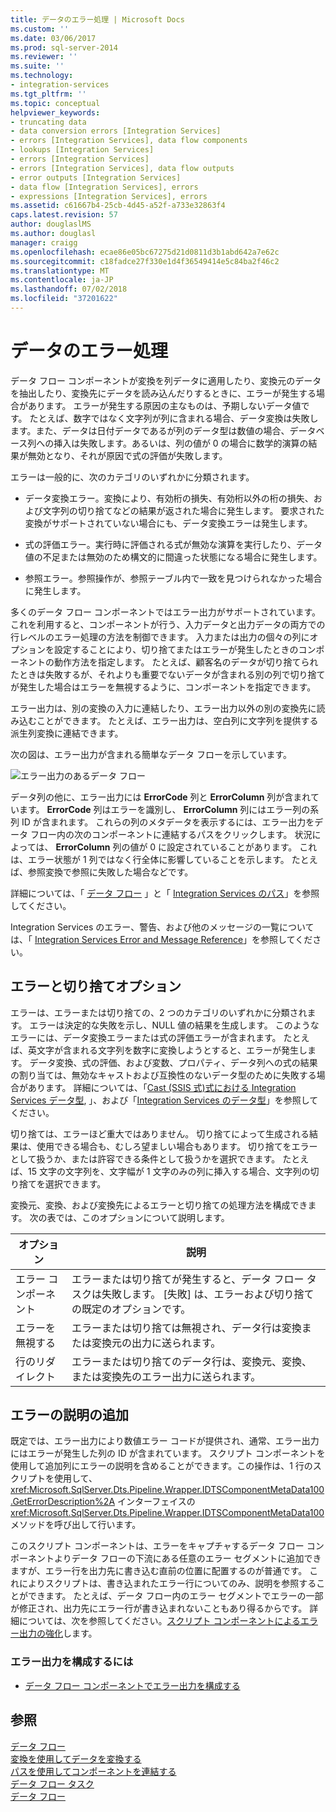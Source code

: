 ```yaml
---
title: データのエラー処理 | Microsoft Docs
ms.custom: ''
ms.date: 03/06/2017
ms.prod: sql-server-2014
ms.reviewer: ''
ms.suite: ''
ms.technology:
- integration-services
ms.tgt_pltfrm: ''
ms.topic: conceptual
helpviewer_keywords:
- truncating data
- data conversion errors [Integration Services]
- errors [Integration Services], data flow components
- lookups [Integration Services]
- errors [Integration Services]
- errors [Integration Services], data flow outputs
- error outputs [Integration Services]
- data flow [Integration Services], errors
- expressions [Integration Services], errors
ms.assetid: c61667b4-25cb-4d45-a52f-a733e32863f4
caps.latest.revision: 57
author: douglaslMS
ms.author: douglasl
manager: craigg
ms.openlocfilehash: ecae86e05bc67275d21d0811d3b1abd642a7e62c
ms.sourcegitcommit: c18fadce27f330e1d4f36549414e5c84ba2f46c2
ms.translationtype: MT
ms.contentlocale: ja-JP
ms.lasthandoff: 07/02/2018
ms.locfileid: "37201622"
---
```

# <a name="error-handling-in-data"></a>データのエラー処理
  データ フロー コンポーネントが変換を列データに適用したり、変換元のデータを抽出したり、変換先にデータを読み込んだりするときに、エラーが発生する場合があります。 エラーが発生する原因の主なものは、予期しないデータ値です。 たとえば、数字ではなく文字列が列に含まれる場合、データ変換は失敗します。また、データは日付データであるが列のデータ型は数値の場合、データベース列への挿入は失敗します。あるいは、列の値が 0 の場合に数学的演算の結果が無効となり、それが原因で式の評価が失敗します。  
  
 エラーは一般的に、次のカテゴリのいずれかに分類されます。  
  
-   データ変換エラー。変換により、有効桁の損失、有効桁以外の桁の損失、および文字列の切り捨てなどの結果が返された場合に発生します。 要求された変換がサポートされていない場合にも、データ変換エラーは発生します。  
  
-   式の評価エラー。実行時に評価される式が無効な演算を実行したり、データ値の不足または無効のため構文的に間違った状態になる場合に発生します。  
  
-   参照エラー。参照操作が、参照テーブル内で一致を見つけられなかった場合に発生します。  
  
 多くのデータ フロー コンポーネントではエラー出力がサポートされています。これを利用すると、コンポーネントが行う、入力データと出力データの両方での行レベルのエラー処理の方法を制御できます。 入力または出力の個々の列にオプションを設定することにより、切り捨てまたはエラーが発生したときのコンポーネントの動作方法を指定します。 たとえば、顧客名のデータが切り捨てられたときは失敗するが、それよりも重要でないデータが含まれる別の列で切り捨てが発生した場合はエラーを無視するように、コンポーネントを指定できます。  
  
 エラー出力は、別の変換の入力に連結したり、エラー出力以外の別の変換先に読み込むことができます。 たとえば、エラー出力は、空白列に文字列を提供する派生列変換に連結できます。  
  
 次の図は、エラー出力が含まれる簡単なデータ フローを示しています。  
  
 ![エラー出力のあるデータ フロー](../media/mw-dts-11.gif "エラー出力のあるデータ フロー")  
  
 データ列の他に、エラー出力には **ErrorCode** 列と **ErrorColumn** 列が含まれています。 **ErrorCode** 列はエラーを識別し、 **ErrorColumn** 列にはエラー列の系列 ID が含まれます。 これらの列のメタデータを表示するには、エラー出力をデータ フロー内の次のコンポーネントに連結するパスをクリックします。 状況によっては、 **ErrorColumn** 列の値が 0 に設定されていることがあります。 これは、エラー状態が 1 列ではなく行全体に影響していることを示します。 たとえば、参照変換で参照に失敗した場合などです。  
  
 詳細については、「 [データ フロー](data-flow.md) 」と「 [Integration Services のパス](integration-services-paths.md)」を参照してください。  
  
 Integration Services のエラー、警告、および他のメッセージの一覧については、「 [Integration Services Error and Message Reference](../integration-services-error-and-message-reference.md)」を参照してください。  
  
## <a name="error-and-truncation-options"></a>エラーと切り捨てオプション  
 エラーは、エラーまたは切り捨ての、2 つのカテゴリのいずれかに分類されます。 エラーは決定的な失敗を示し、NULL 値の結果を生成します。 このようなエラーには、データ変換エラーまたは式の評価エラーが含まれます。 たとえば、英文字が含まれる文字列を数字に変換しようとすると、エラーが発生します。 データ変換、式の評価、および変数、プロパティ、データ列への式の結果の割り当ては、無効なキャストおよび互換性のないデータ型のために失敗する場合があります。 詳細については、「[Cast &#40;SSIS 式&#41;](../expressions/cast-ssis-expression.md)[式における Integration Services データ型](../expressions/integration-services-data-types-in-expressions.md), 」、および「[Integration Services のデータ型](integration-services-data-types.md)」を参照してください。  
  
 切り捨ては、エラーほど重大ではありません。 切り捨てによって生成される結果は、使用できる場合も、むしろ望ましい場合もあります。 切り捨てをエラーとして扱うか、または許容できる条件として扱うかを選択できます。 たとえば、15 文字の文字列を、文字幅が 1 文字のみの列に挿入する場合、文字列の切り捨てを選択できます。  
  
 変換元、変換、および変換先によるエラーと切り捨ての処理方法を構成できます。 次の表では、このオプションについて説明します。  
  
|オプション|説明|  
|------------|-----------------|  
|エラー コンポーネント|エラーまたは切り捨てが発生すると、データ フロー タスクは失敗します。 [失敗] は、エラーおよび切り捨ての既定のオプションです。|  
|エラーを無視する|エラーまたは切り捨ては無視され、データ行は変換または変換元の出力に送られます。|  
|行のリダイレクト|エラーまたは切り捨てのデータ行は、変換元、変換、または変換先のエラー出力に送られます。|  
  
## <a name="adding-the-error-description"></a>エラーの説明の追加  
 既定では、エラー出力により数値エラー コードが提供され、通常、エラー出力にはエラーが発生した列の ID が含まれています。 スクリプト コンポーネントを使用して追加列にエラーの説明を含めることができます。この操作は、1 行のスクリプトを使用して、<xref:Microsoft.SqlServer.Dts.Pipeline.Wrapper.IDTSComponentMetaData100.GetErrorDescription%2A> インターフェイスの <xref:Microsoft.SqlServer.Dts.Pipeline.Wrapper.IDTSComponentMetaData100> メソッドを呼び出して行います。  
  
 このスクリプト コンポーネントは、エラーをキャプチャするデータ フロー コンポーネントよりデータ フローの下流にある任意のエラー セグメントに追加できますが、エラー行を出力先に書き込む直前の位置に配置するのが普通です。 これによりスクリプトは、書き込まれたエラー行についてのみ、説明を参照することができます。 たとえば、データ フロー内のエラー セグメントでエラーの一部が修正され、出力先にエラー行が書き込まれないこともあり得るからです。 詳細については、次を参照してください。[スクリプト コンポーネントによるエラー出力の強化](../extending-packages-scripting-data-flow-script-component-examples/enhancing-an-error-output-with-the-script-component.md)します。  
  
### <a name="to-configure-an-error-output"></a>エラー出力を構成するには  
  
-   [データ フロー コンポーネントでエラー出力を構成する](../configure-an-error-output-in-a-data-flow-component.md)  
  
## <a name="see-also"></a>参照  
 [データ フロー](data-flow.md)   
 [変換を使用してデータを変換する](transformations/transform-data-with-transformations.md)   
 [パスを使用してコンポーネントを連結する](../connect-components-with-paths.md)   
 [データ フロー タスク](../control-flow/data-flow-task.md)   
 [データ フロー](data-flow.md)  
  
  
